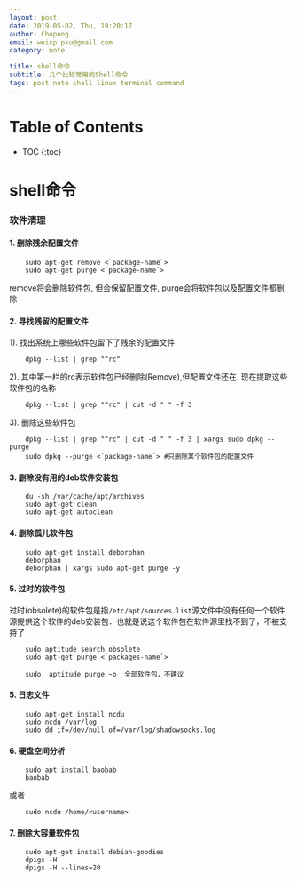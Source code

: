 ```yaml
---
layout: post
date: 2019-05-02, Thu, 19:20:17
author: Chopong
email: weisp.pku@gmail.com
category: note

title: shell命令
subtitle: 几个比较常用的Shell命令
tags: post note shell linux terminal command
---
```


# Table of Contents #
* TOC
{:toc}

# shell命令 #

### 软件清理 ###

#### 1. 删除残余配置文件 ####

``` shell
    sudo apt-get remove <`package-name`>
    sudo apt-get purge <`package-name`>
```

remove将会删除软件包, 但会保留配置文件, purge会将软件包以及配置文件都删除

#### 2. 寻找残留的配置文件 ####
1). 找出系统上哪些软件包留下了残余的配置文件
``` shell
    dpkg --list | grep "^rc"
```
2). 其中第一栏的rc表示软件包已经删除(Remove),但配置文件还在. 现在提取这些软件包的名称

``` shell
    dpkg --list | grep "^rc" | cut -d " " -f 3
```

3). 删除这些软件包
``` shell
    dpkg --list | grep "^rc" | cut -d " " -f 3 | xargs sudo dpkg --purge
    sudo dpkg --purge <`package-name`> #只删除某个软件包的配置文件
```

#### 3. 删除没有用的deb软件安装包 ####

``` shell
    du -sh /var/cache/apt/archives
    sudo apt-get clean
    sudo apt-get autoclean
```


#### 4. 删除孤儿软件包 ####

``` shell
    sudo apt-get install deborphan
    deborphan
    deborphan | xargs sudo apt-get purge -y
```

#### 5. 过时的软件包 ####

过时(obsolete)的软件包是指`/etc/apt/sources.list`源文件中没有任何一个软件源提供这个软件的deb安装包．也就是说这个软件包在软件源里找不到了，不被支持了

``` shell
    sudo aptitude search obsolete
    sudo apt-get purge <`packages-name`>

    sudo  aptitude purge ~o  全部软件包，不建议
```

#### 5. 日志文件 ####

``` shell
    sudo apt-get install ncdu
    sudo ncdu /var/log
    sudo dd if=/dev/null of=/var/log/shadowsocks.log
```

#### 6. 硬盘空间分析 ####

``` shell
    sudo apt install baobab
    baobab
```

或者

``` shell
    sudo ncdu /home/<username>
```

#### 7. 删除大容量软件包 ####

``` shell
    sudo apt-get install debian-goodies
    dpigs -H
    dpigs -H --lines=20
```
